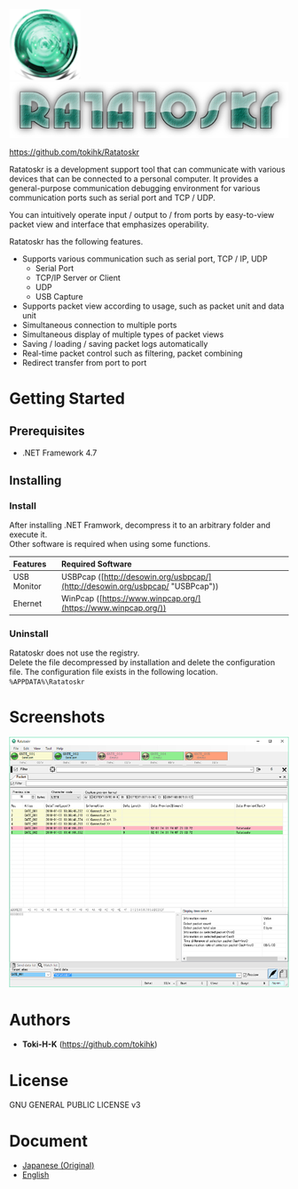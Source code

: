 ![image](doc/_images/app_icon_128x128.png) ![image](doc/_images/app_logo_600x120.png)

https://github.com/tokihk/Ratatoskr

Ratatoskr is a development support tool that can communicate with various devices that can be connected to a personal computer.
It provides a general-purpose communication debugging environment for various communication ports such as serial port and TCP / UDP.

You can intuitively operate input / output to / from ports by easy-to-view packet view and interface that emphasizes operability.

Ratatoskr has the following features.

* Supports various communication such as serial port, TCP / IP, UDP
  * Serial Port
  * TCP/IP Server or Client
  * UDP
  * USB Capture
* Supports packet view according to usage, such as packet unit and data unit
* Simultaneous connection to multiple ports
* Simultaneous display of multiple types of packet views
* Saving / loading / saving packet logs automatically
* Real-time packet control such as filtering, packet combining
* Redirect transfer from port to port

# Getting Started

## Prerequisites

* .NET Framework 4.7

## Installing

### Install

After installing .NET Framwork, decompress it to an arbitrary folder and execute it.<br>
Other software is required when using some functions.

| Features | Required Software |
| :--- | :--- |
| USB Monitor | USBPcap ([http://desowin.org/usbpcap/](http://desowin.org/usbpcap/ "USBPcap")) |
| Ehernet | WinPcap ([https://www.winpcap.org/](https://www.winpcap.org/)) |

### Uninstall

Ratatoskr does not use the registry.<br>
Delete the file decompressed by installation and delete the configuration file.
The configuration file exists in the following location.<br>
`%APPDATA%\Ratatoskr`

# Screenshots

![](./doc/_images/basic.png)

# Authors

* **Toki-H-K** (https://github.com/tokihk)

# License

GNU GENERAL PUBLIC LICENSE v3

# Document

* [Japanese (Original)](./doc/jpn(original)/index.md)
* [English](./doc/eng/index.md)
